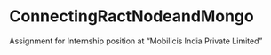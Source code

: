 # ConnectingRactNodeandMongo
Assignment for Internship position at “Mobilicis India Private Limited”
